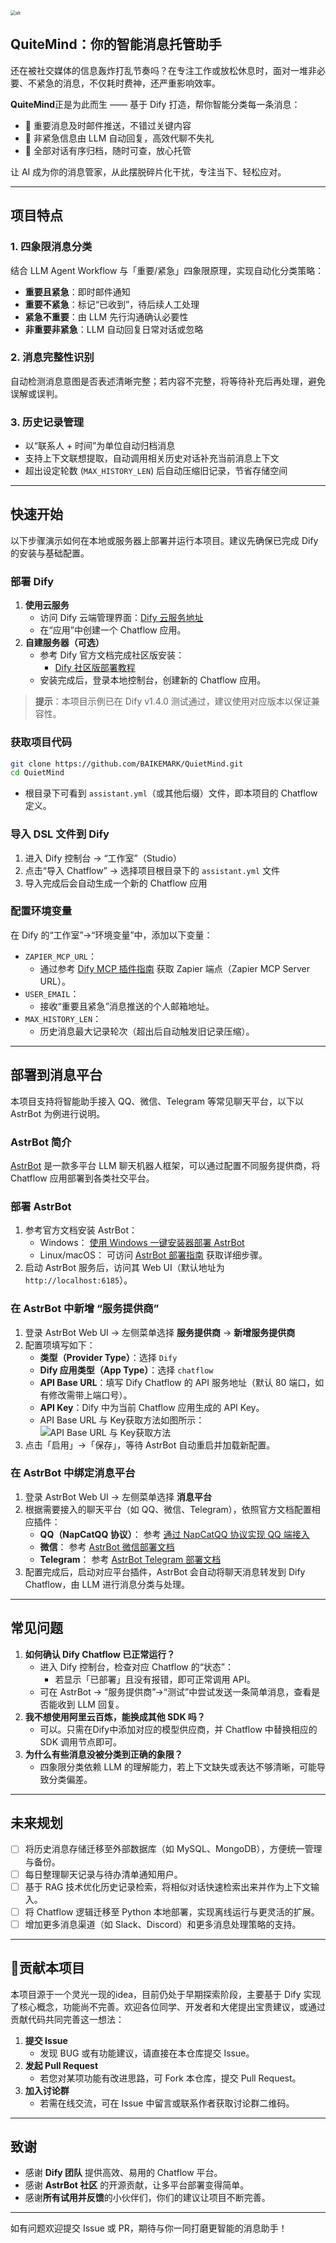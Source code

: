 <img src="img\logo.png" title="logo" style="zoom:50%;" alt="alt"/>

## QuiteMind：你的智能消息托管助手

还在被社交媒体的信息轰炸打乱节奏吗？在专注工作或放松休息时，面对一堆非必要、不紧急的消息，不仅耗时费神，还严重影响效率。

**QuiteMind**正是为此而生 —— 基于 Dify 打造，帮你智能分类每一条消息：

- 📨 重要消息及时邮件推送，不错过关键内容
- 🤖 非紧急信息由 LLM 自动回复，高效代聊不失礼
- 📁 全部对话有序归档，随时可查，放心托管

让 AI 成为你的消息管家，从此摆脱碎片化干扰，专注当下、轻松应对。

---

## 项目特点

### 1. 四象限消息分类

结合 LLM Agent Workflow 与「重要/紧急」四象限原理，实现自动化分类策略：

- **重要且紧急**：即时邮件通知
- **重要不紧急**：标记“已收到”，待后续人工处理
- **紧急不重要**：由 LLM 先行沟通确认必要性
- **非重要非紧急**：LLM 自动回复日常对话或忽略

### 2. 消息完整性识别

自动检测消息意图是否表述清晰完整；若内容不完整，将等待补充后再处理，避免误解或误判。

### 3. 历史记录管理

- 以“联系人 + 时间”为单位自动归档消息
- 支持上下文联想提取，自动调用相关历史对话补充当前消息上下文
- 超出设定轮数 (`MAX_HISTORY_LEN`) 后自动压缩旧记录，节省存储空间

------

## 快速开始

以下步骤演示如何在本地或服务器上部署并运行本项目。建议先确保已完成 Dify 的安装与基础配置。

### 部署 Dify

1. **使用云服务**
   - 访问 Dify 云端管理界面：[Dify 云服务地址](https://cloud.dify.ai/apps)
   - 在“应用”中创建一个 Chatflow 应用。
2. **自建服务器（可选）**
   - 参考 Dify 官方文档完成社区版安装：
     - [Dify 社区版部署教程](https://docs.dify.ai/zh-hans/getting-started/install-self-hosted/readme)
   - 安装完成后，登录本地控制台，创建新的 Chatflow 应用。

> **提示**：本项目示例已在 Dify v1.4.0 测试通过，建议使用对应版本以保证兼容性。

###  获取项目代码

```bash
git clone https://github.com/BAIKEMARK/QuietMind.git
cd QuietMind
```

- 根目录下可看到 `assistant.yml`（或其他后缀）文件，即本项目的 Chatflow 定义。

### 导入 DSL 文件到 Dify

1. 进入 Dify 控制台 → “工作室”（Studio）
2. 点击“导入 Chatflow” → 选择项目根目录下的 `assistant.yml` 文件
3. 导入完成后会自动生成一个新的 Chatflow 应用

### 配置环境变量

在 Dify 的“工作室”→“环境变量”中，添加以下变量：

- `ZAPIER_MCP_URL`：
  - 通过参考 [Dify MCP 插件指南](https://docs.dify.ai/zh-hans/plugins/best-practice/how-to-use-mcp-zapier) 获取 Zapier 端点（Zapier MCP Server URL）。
- `USER_EMAIL`：
  - 接收“重要且紧急”消息推送的个人邮箱地址。
- `MAX_HISTORY_LEN`：
  - 历史消息最大记录轮次（超出后自动触发旧记录压缩）。

------

## 部署到消息平台

本项目支持将智能助手接入 QQ、微信、Telegram 等常见聊天平台，以下以 AstrBot 为例进行说明。

### AstrBot 简介

[AstrBot](https://github.com/AstrBotDevs/AstrBot) 是一款多平台 LLM 聊天机器人框架，可以通过配置不同服务提供商，将 Chatflow 应用部署到各类社交平台。

### 部署 AstrBot

1. 参考官方文档安装 AstrBot：
   - Windows：
      [使用 Windows 一键安装器部署 AstrBot](https://astrbot.app/deploy/astrbot/windows.html)
   - Linux/macOS：
      可访问 [AstrBot 部署指南](https://astrbot.app/deploy/) 获取详细步骤。
2. 启动 AstrBot 服务后，访问其 Web UI（默认地址为 `http://localhost:6185`）。

### 在 AstrBot 中新增 “服务提供商”

1. 登录 AstrBot Web UI → 左侧菜单选择 **服务提供商** → **新增服务提供商**
2. 配置项填写如下：
   - **类型（Provider Type）**：选择 `Dify`
   - **Dify 应用类型（App Type）**：选择 `chatflow`
   - **API Base URL**：填写 Dify Chatflow 的 API 服务地址（默认 80 端口，如有修改需带上端口号）。
   - **API Key**：Dify 中为当前 Chatflow 应用生成的 API Key。
   - API Base URL 与 Key获取方法如图所示：
  ![API Base URL 与 Key获取方法](img\Dify2astrbot.png "API Base URL 与 Key获取方法" )
3. 点击「启用」→「保存」，等待 AstrBot 自动重启并加载新配置。

### 在 AstrBot 中绑定消息平台

1. 登录 AstrBot Web UI → 左侧菜单选择 **消息平台**
2. 根据需要接入的聊天平台（如 QQ、微信、Telegram），依照官方文档配置相应插件：
   - **QQ（NapCatQQ 协议）**：
      参考 [通过 NapCatQQ 协议实现 QQ 端接入](https://astrbot.app/deploy/platform/aiocqhttp/napcat.html#通过-napcatqq-协议实现端接入-qq)
   - **微信**：
      参考 [AstrBot 微信部署文档](https://astrbot.app/deploy/platform/wechat/wechatpadpro.html)
   - **Telegram**：
      参考 [AstrBot Telegram 部署文档](https://astrbot.app/deploy/platform/telegram.html)
3. 配置完成后，启动对应平台插件，AstrBot 会自动将聊天消息转发到 Dify Chatflow，由 LLM 进行消息分类与处理。

------

## 常见问题

1. **如何确认 Dify Chatflow 已正常运行？**
   - 进入 Dify 控制台，检查对应 Chatflow 的“状态”：
     - 若显示「已部署」且没有报错，即可正常调用 API。
   - 可在 AstrBot → “服务提供商”→“测试”中尝试发送一条简单消息，查看是否能收到 LLM 回复。
2. **我不想使用阿里云百炼，能换成其他 SDK 吗？**
   - 可以。只需在Dify中添加对应的模型供应商，并 Chatflow 中替换相应的 SDK 调用节点即可。
3. **为什么有些消息没被分类到正确的象限？**
   - 四象限分类依赖 LLM 的理解能力，若上下文缺失或表达不够清晰，可能导致分类偏差。

------

## 未来规划

- [ ] 将历史消息存储迁移至外部数据库（如 MySQL、MongoDB），方便统一管理与备份。
- [ ] 每日整理聊天记录与待办清单通知用户。
- [ ] 基于 RAG 技术优化历史记录检索，将相似对话快速检索出来并作为上下文输入。
- [ ] 将 Chatflow 逻辑迁移至 Python 本地部署，实现离线运行与更灵活的扩展。
- [ ] 增加更多消息渠道（如 Slack、Discord）和更多消息处理策略的支持。

---


## 💖贡献本项目

本项目源于一个灵光一现的idea，目前仍处于早期探索阶段，主要基于 Dify 实现了核心概念，功能尚不完善。欢迎各位同学、开发者和大佬提出宝贵建议，或通过贡献代码共同完善这一想法：

1. **提交 Issue**
   - 发现 BUG 或有功能建议，请直接在本仓库提交 Issue。
2. **发起 Pull Request**
   - 若您对某项功能有改进思路，可 Fork 本仓库，提交 Pull Request。
3. **加入讨论群**
   - 若需在线交流，可在 Issue 中留言或联系作者获取讨论群二维码。

------

## 致谢

- 感谢 **Dify 团队** 提供高效、易用的 Chatflow 平台。
- 感谢 **AstrBot 社区** 的开源贡献，让多平台部署变得简单。
- 感谢**所有试用并反馈**的小伙伴们，你们的建议让项目不断完善。

---

如有问题欢迎提交 Issue 或 PR，期待与你一同打磨更智能的消息助手！